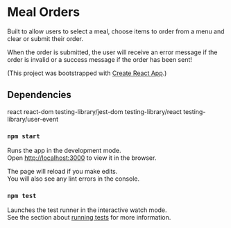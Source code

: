 # Meal Orders

Built to allow users to select a meal, choose items to order from a menu and clear or submit their order.

When the order is submitted, the user will receive an error message if the order is invalid or a success message if the order has been sent!

(This project was bootstrapped with [Create React App](https://github.com/facebook/create-react-app).)

## Dependencies

react
react-dom
testing-library/jest-dom
testing-library/react
testing-library/user-event

### `npm start`

Runs the app in the development mode.\
Open [http://localhost:3000](http://localhost:3000) to view it in the browser.

The page will reload if you make edits.\
You will also see any lint errors in the console.

### `npm test`

Launches the test runner in the interactive watch mode.\
See the section about [running tests](https://facebook.github.io/create-react-app/docs/running-tests) for more information.
